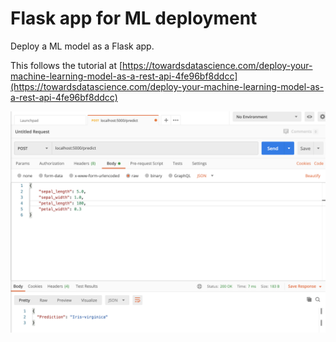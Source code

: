 # Flask app for ML deployment
Deploy a ML model as a Flask app.

This follows the tutorial at [https://towardsdatascience.com/deploy-your-machine-learning-model-as-a-rest-api-4fe96bf8ddcc](https://towardsdatascience.com/deploy-your-machine-learning-model-as-a-rest-api-4fe96bf8ddcc)

![postman image](./postman.png)